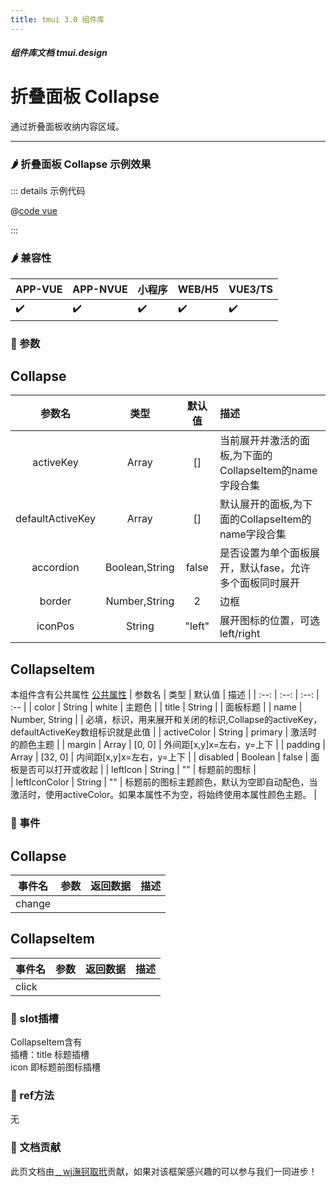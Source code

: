```yaml
---
title: tmui 3.0 组件库
---
```


<dirtoc></dirtoc>

##### 组件库文档 tmui.design

# 折叠面板 Collapse
通过折叠面板收纳内容区域。

---

### :hot_pepper: 折叠面板 Collapse 示例效果

<webview url="https://tmui.design/h5/#/pages/showdata/collapse"></webview>

::: details 示例代码

@[code vue](pages/showdata/collapse.nvue)

:::


### :hot_pepper: 兼容性

| APP-VUE | APP-NVUE | 小程序 | WEB/H5 | VUE3/TS |
| --- | --- | --- | --- | --- |
| :heavy_check_mark: | :heavy_check_mark: | :heavy_check_mark: | :heavy_check_mark: | :heavy_check_mark: |

### :seedling: 参数
## Collapse

| 参数名 | 类型 | 默认值 | 描述 |
| :--: | :--: | :--: | :-- |
| activeKey | Array | [] | 当前展开并激活的面板,为下面的CollapseItem的name字段合集 |
| defaultActiveKey | Array | [] | 默认展开的面板,为下面的CollapseItem的name字段合集 |
| accordion | Boolean,String | false | 是否设置为单个面板展开，默认fase，允许 多个面板同时展开 |
| border | Number,String | 2 | 边框 |
| iconPos | String | "left" | 展开图标的位置，可选left/right |

## CollapseItem
本组件含有公共属性 [公共属性](/doc/spec/组件公共样式.md)
| 参数名 | 类型 | 默认值 | 描述 |
| :--: | :--: | :--: | :-- |
| color | String | white | 主题色 |
| title | String |  | 面板标题 |
| name | Number, String |  | 必填，标识，用来展开和关闭的标识,Collapse的activeKey，defaultActiveKey数组标识就是此值 |
| activeColor | String | primary | 激活时的颜色主题 |
| margin | Array | [0, 0] | 外间距[x,y]x=左右，y=上下 |
| padding | Array | [32, 0] | 内间距[x,y]x=左右，y=上下 |
| disabled | Boolean | false | 面板是否可以打开或收起 |
| leftIcon | String | "" | 标题前的图标 |  
| leftIconColor | String | "" | 标题前的图标主题颜色，默认为空即自动配色，当激活时，使用activeColor。如果本属性不为空，将始终使用本属性颜色主题。 |  


### :rose: 事件
## Collapse
| 事件名 | 参数 | 返回数据 | 描述 |
| --- | --- | --- | --- |
| change |  |  |  |

## CollapseItem
| 事件名 | 参数 | 返回数据 | 描述 |
| --- | --- | --- | --- |
| click |  |  |  |

### :corn: slot插槽
CollapseItem含有<br>
插槽：title 标题插槽<br>
icon 即标题前图标插槽

### :green_salad: ref方法
无

### :couplekiss: 文档贡献
此页文档由[﹎wj潕钶取玳](https://gitee.com/dxwj)贡献，如果对该框架感兴趣的可以参与我们一同进步！